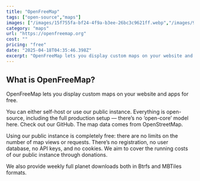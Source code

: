 ```yaml
---
title: "OpenFreeMap"
tags: ["open-source","maps"]
images: ["/images/15f755fa-bf24-4f9a-b3ee-26bc3c9621ff.webp","/images/9c3991fa-388e-41bd-bf17-3b4931180d9d.webp"]
category: "maps"
url: "https://openfreemap.org"
cost: ""
pricing: "free"
date: "2025-04-18T04:35:46.398Z"
excerpt: "OpenFreeMap lets you display custom maps on your website and apps for free."
---
```


## What is OpenFreeMap?

OpenFreeMap lets you display custom maps on your website and apps for free.

You can either self-host or use our public instance. Everything is open-source, including the full production setup — there’s no ‘open-core’ model here. Check out our GitHub. The map data comes from OpenStreetMap.

Using our public instance is completely free: there are no limits on the number of map views or requests. There’s no registration, no user database, no API keys, and no cookies. We aim to cover the running costs of our public instance through donations.

We also provide weekly full planet downloads both in Btrfs and MBTiles formats.
